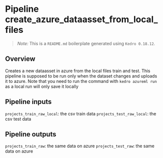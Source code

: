 # Pipeline create_azure_dataasset_from_local_files

> *Note:* This is a `README.md` boilerplate generated using `Kedro 0.18.12`.

## Overview

Creates a new dataasset in azure from the local files train and test.
This pipeline is supposed to be run only when the dataset changes and uploads it to
azure. Note that you need to run the command with `kedro azureml run` as a local run
will only save it locally


## Pipeline inputs

`projects_train_raw_local`: the csv train data
`projects_test_raw_local`: the csv test data

## Pipeline outputs

`projects_train_raw`: the same data on azure
`projects_test_raw`: the same data on azure
